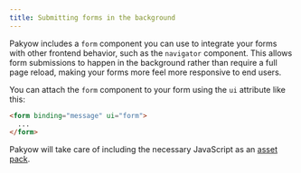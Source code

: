 ```yaml
---
title: Submitting forms in the background
---
```


Pakyow includes a `form` component you can use to integrate your forms with other frontend behavior, such as the `navigator` component. This allows form submissions to happen in the background rather than require a full page reload, making your forms more feel more responsive to end users.

You can attach the `form` component to your form using the `ui` attribute like this:

```html
<form binding="message" ui="form">
  ...
</form>
```

Pakyow will take care of including the necessary JavaScript as an [asset pack](doc:frontend/asset-packs).
